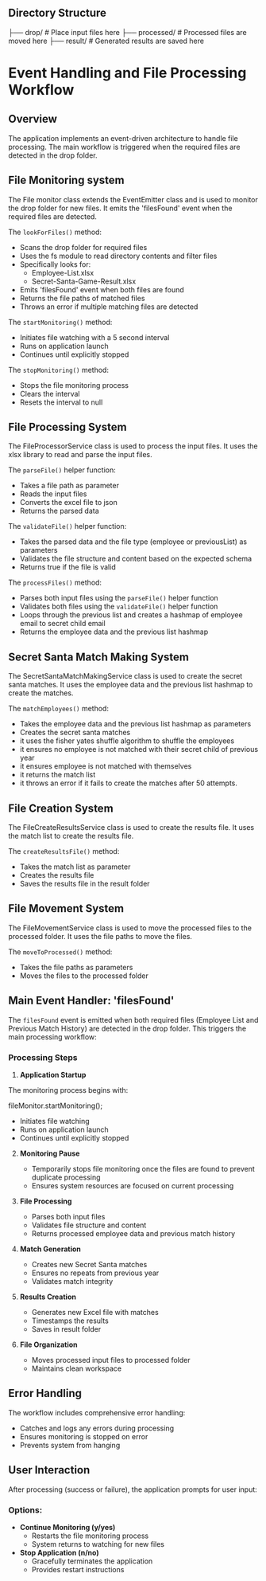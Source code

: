 ## Directory Structure

├── drop/ # Place input files here
├── processed/ # Processed files are moved here
├── result/ # Generated results are saved here

# Event Handling and File Processing Workflow

## Overview

The application implements an event-driven architecture to handle file processing. The main workflow is triggered when the required files are detected in the drop folder.

## File Monitoring system

The File monitor class extends the EventEmitter class and is used to monitor the drop folder for new files. It emits the 'filesFound' event when the required files are detected.

The `lookForFiles()` method:

- Scans the drop folder for required files
- Uses the fs module to read directory contents and filter files
- Specifically looks for:
  - Employee-List.xlsx
  - Secret-Santa-Game-Result.xlsx
- Emits 'filesFound' event when both files are found
- Returns the file paths of matched files
- Throws an error if multiple matching files are detected

The `startMonitoring()` method:

- Initiates file watching with a 5 second interval
- Runs on application launch
- Continues until explicitly stopped

The `stopMonitoring()` method:

- Stops the file monitoring process
- Clears the interval
- Resets the interval to null

## File Processing System

The FileProcessorService class is used to process the input files. It uses the xlsx library to read and parse the input files.

The `parseFile()` helper function:

- Takes a file path as parameter
- Reads the input files
- Converts the excel file to json
- Returns the parsed data

The `validateFile()` helper function:

- Takes the parsed data and the file type (employee or previousList) as parameters
- Validates the file structure and content based on the expected schema
- Returns true if the file is valid

The `processFiles()` method:

- Parses both input files using the `parseFile()` helper function
- Validates both files using the `validateFile()` helper function
- Loops through the previous list and creates a hashmap of employee email to secret child email
- Returns the employee data and the previous list hashmap

## Secret Santa Match Making System

The SecretSantaMatchMakingService class is used to create the secret santa matches. It uses the employee data and the previous list hashmap to create the matches.

The `matchEmployees()` method:

- Takes the employee data and the previous list hashmap as parameters
- Creates the secret santa matches
- it uses the fisher yates shuffle algorithm to shuffle the employees
- it ensures no employee is not matched with their secret child of previous year
- it ensures employee is not matched with themselves
- it returns the match list
- it throws an error if it fails to create the matches after 50 attempts.

## File Creation System

The FileCreateResultsService class is used to create the results file. It uses the match list to create the results file.

The `createResultsFile()` method:

- Takes the match list as parameter
- Creates the results file
- Saves the results file in the result folder

## File Movement System

The FileMovementService class is used to move the processed files to the processed folder. It uses the file paths to move the files.

The `moveToProcessed()` method:

- Takes the file paths as parameters
- Moves the files to the processed folder

## Main Event Handler: 'filesFound'

The `filesFound` event is emitted when both required files (Employee List and Previous Match History) are detected in the drop folder. This triggers the main processing workflow:

### Processing Steps

1. **Application Startup**

The monitoring process begins with:

fileMonitor.startMonitoring();

- Initiates file watching
- Runs on application launch
- Continues until explicitly stopped

2. **Monitoring Pause**

   - Temporarily stops file monitoring once the files are found to prevent duplicate processing
   - Ensures system resources are focused on current processing

3. **File Processing**

   - Parses both input files
   - Validates file structure and content
   - Returns processed employee data and previous match history

4. **Match Generation**

   - Creates new Secret Santa matches
   - Ensures no repeats from previous year
   - Validates match integrity

5. **Results Creation**

   - Generates new Excel file with matches
   - Timestamps the results
   - Saves in result folder

6. **File Organization**

   - Moves processed input files to processed folder
   - Maintains clean workspace

## Error Handling

The workflow includes comprehensive error handling:

- Catches and logs any errors during processing
- Ensures monitoring is stopped on error
- Prevents system from hanging

## User Interaction

After processing (success or failure), the application prompts for user input:

### Options:

- **Continue Monitoring (y/yes)**
  - Restarts the file monitoring process
  - System returns to watching for new files
- **Stop Application (n/no)**
  - Gracefully terminates the application
  - Provides restart instructions
